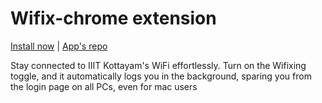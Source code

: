 # Wifix-chrome extension
[Install now](https://wifix.iiitk.in/) | 
[App's repo](https://github.com/mathew2103/WiFix)

Stay connected to IIIT Kottayam's WiFi effortlessly. Turn on the Wifixing toggle, and it automatically logs you in the background, sparing you from the login page on all PCs, even for mac users
